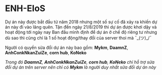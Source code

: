 # ENH-EIoS

Dự án này được bắt đầu từ năm 2018 nhưng một số sự cố đã xảy ra khiến dự án này đi vào lãng quên. Tận đến ngày 21/8/2019 thì dự án được khơi dậy và hoạt động tới ngày nay
Ban đầu mình định để dự án ở chế độ riêng tư nhưng dù sao thì cũng chỉ là 1 số hoạt động/thay đổi của server thoi mà ¯\_(ツ)_/¯

Người có quyền sửa đổi dự án này bao gồm: **Mykm**, **DaamnZ**, **AnhConkNkanZuiZe**, **corn hub**, **KoNeko**

*Trong đó **DaamnZ**, **AnhConkNkanZuiZe**, **corn hub**, **KoNeko** chỉ hỗ trợ sửa đổi dự án trên server nên chỉ có **Mykm** là người duy nhất sửa đổi dự án này*
